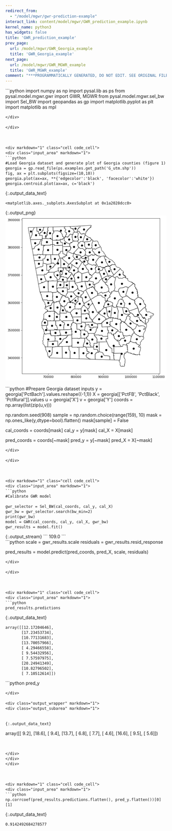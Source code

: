 ```yaml
---
redirect_from:
  - "/model/mgwr/gwr-prediction-example"
interact_link: content/model/mgwr/GWR_prediction_example.ipynb
kernel_name: python3
has_widgets: false
title: 'GWR_prediction_example'
prev_page:
  url: /model/mgwr/GWR_Georgia_example
  title: 'GWR_Georgia_example'
next_page:
  url: /model/mgwr/GWR_MGWR_example
  title: 'GWR_MGWR_example'
comment: "***PROGRAMMATICALLY GENERATED, DO NOT EDIT. SEE ORIGINAL FILES IN /content***"
---
```



<div markdown="1" class="cell code_cell">
<div class="input_area" markdown="1">
```python
import numpy as np
import pysal.lib as ps
from pysal.model.mgwr.gwr import GWR, MGWR
from pysal.model.mgwr.sel_bw import Sel_BW
import geopandas as gp
import matplotlib.pyplot as plt
import matplotlib as mpl

```
</div>

</div>



<div markdown="1" class="cell code_cell">
<div class="input_area" markdown="1">
```python
#Load Georgia dataset and generate plot of Georgia counties (figure 1)
georgia = gp.read_file(ps.examples.get_path('G_utm.shp'))
fig, ax = plt.subplots(figsize=(10,10))
georgia.plot(ax=ax, **{'edgecolor':'black', 'facecolor':'white'})
georgia.centroid.plot(ax=ax, c='black')

```
</div>

<div class="output_wrapper" markdown="1">
<div class="output_subarea" markdown="1">


{:.output_data_text}
```
<matplotlib.axes._subplots.AxesSubplot at 0x1a2028dcc0>
```


</div>
</div>
<div class="output_wrapper" markdown="1">
<div class="output_subarea" markdown="1">

{:.output_png}
![png](../../images/model/mgwr/GWR_prediction_example_1_1.png)

</div>
</div>
</div>



<div markdown="1" class="cell code_cell">
<div class="input_area" markdown="1">
```python
#Prepare Georgia dataset inputs
y = georgia['PctBach'].values.reshape((-1,1))
X = georgia[['PctFB', 'PctBlack', 'PctRural']].values
u = georgia['X']
v = georgia['Y']
coords = np.array(list(zip(u,v)))

np.random.seed(908)
sample = np.random.choice(range(159), 10)
mask = np.ones_like(y,dtype=bool).flatten()
mask[sample] = False

cal_coords = coords[mask]
cal_y = y[mask]
cal_X = X[mask]

pred_coords = coords[~mask]
pred_y = y[~mask]
pred_X = X[~mask]

```
</div>

</div>



<div markdown="1" class="cell code_cell">
<div class="input_area" markdown="1">
```python
#Calibrate GWR model

gwr_selector = Sel_BW(cal_coords, cal_y, cal_X)
gwr_bw = gwr_selector.search(bw_min=2)
print(gwr_bw)
model = GWR(cal_coords, cal_y, cal_X, gwr_bw)
gwr_results = model.fit()

```
</div>

<div class="output_wrapper" markdown="1">
<div class="output_subarea" markdown="1">
{:.output_stream}
```
109.0
```
</div>
</div>
</div>



<div markdown="1" class="cell code_cell">
<div class="input_area" markdown="1">
```python
scale = gwr_results.scale
residuals = gwr_results.resid_response

pred_results = model.predict(pred_coords, pred_X, scale, residuals)

```
</div>

</div>



<div markdown="1" class="cell code_cell">
<div class="input_area" markdown="1">
```python
pred_results.predictions

```
</div>

<div class="output_wrapper" markdown="1">
<div class="output_subarea" markdown="1">


{:.output_data_text}
```
array([[12.17204646],
       [17.23453734],
       [10.77131683],
       [13.70057966],
       [ 4.29466558],
       [ 9.54432956],
       [ 7.57597975],
       [20.24941349],
       [10.82796502],
       [ 7.10512614]])
```


</div>
</div>
</div>



<div markdown="1" class="cell code_cell">
<div class="input_area" markdown="1">
```python
pred_y

```
</div>

<div class="output_wrapper" markdown="1">
<div class="output_subarea" markdown="1">


{:.output_data_text}
```
array([[ 9.2],
       [18.6],
       [ 9.4],
       [13.7],
       [ 6.8],
       [ 7.7],
       [ 4.6],
       [16.6],
       [ 9.5],
       [ 5.6]])
```


</div>
</div>
</div>



<div markdown="1" class="cell code_cell">
<div class="input_area" markdown="1">
```python
np.corrcoef(pred_results.predictions.flatten(), pred_y.flatten())[0][1]

```
</div>

<div class="output_wrapper" markdown="1">
<div class="output_subarea" markdown="1">


{:.output_data_text}
```
0.9142492684278577
```


</div>
</div>
</div>

